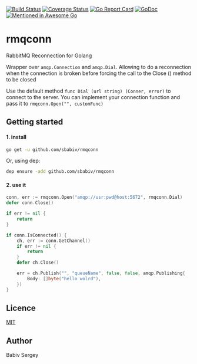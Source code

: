 [![Build Status](https://travis-ci.org/sbabiv/rmqconn.svg?branch=master)](https://travis-ci.org/sbabiv/rmqconn)
[![Coverage Status](https://coveralls.io/repos/github/sbabiv/rmqconn/badge.svg?branch=master)](https://coveralls.io/github/sbabiv/rmqconn?branch=master)
[![Go Report Card](https://goreportcard.com/badge/github.com/sbabiv/rmqconn)](https://goreportcard.com/report/github.com/sbabiv/rmqconn)
[![GoDoc](https://godoc.org/github.com/sbabiv/rmqconn?status.svg)](https://godoc.org/github.com/sbabiv/rmqconn)
[![Mentioned in Awesome Go](https://awesome.re/mentioned-badge.svg)](https://github.com/avelino/awesome-go#messaging)

# rmqconn
RabbitMQ Reconnection for Golang    

Wrapper over `amqp.Connection` and `amqp.Dial`. Allowing to do a reconnection when the connection is broken before forcing the call to the Close () method to be closed

Use the default method `func Dial (url string) (Conner, error)` to connect to the server.
You can implement your connection function and pass it to `rmqconn.Open("", customFunc)`

## Getting started

#### 1. install

``` sh
go get -u github.com/sbabiv/rmqconn
```

Or, using dep:

``` sh
dep ensure -add github.com/sbabiv/rmqconn
```


#### 2. use it

```Go
conn, err := rmqconn.Open("amqp://usr:pwd@host:5672", rmqconn.Dial)
defer conn.Close()

if err != nil {
    return
}

if conn.IsConnected() {
    ch, err := conn.GetChannel()
    if err != nil {
        return
    }
    defer ch.Close()

    err = ch.Publish("", "queueName", false, false, amqp.Publishing{
        Body: []byte("hello wolrd"),
    })
}
  ```
## Licence
[MIT](https://opensource.org/licenses/MIT)

## Author 
Babiv Sergey
